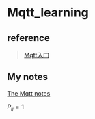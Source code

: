 # Mqtt_learning

## reference 

> [Mqtt入门](http://www.iteye.com/blogs/subjects/mqtt?from=groupmessage#4274?appinstall=0)

## My notes

[The Mqtt notes](http://chanchan.me/2018/02/26/mqtt/)

${P_{ij} = 1}$

